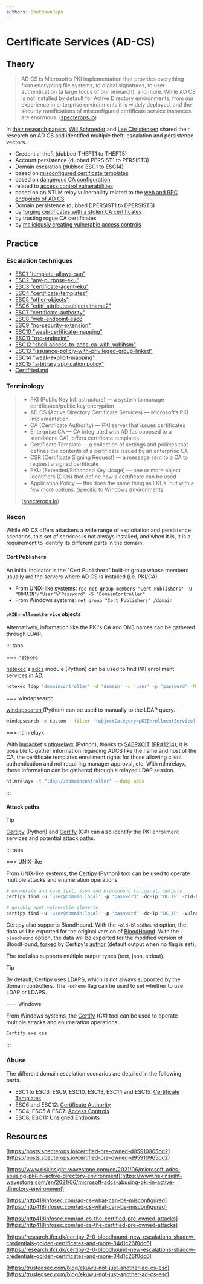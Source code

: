 ```yaml
---
authors: ShutdownRepo
---
```


# Certificate Services (AD-CS)

## Theory

> AD CS is Microsoft’s PKI implementation that provides everything from encrypting file systems, to digital signatures, to user authentication (a large focus of our research), and more. While AD CS is not installed by default for Active Directory environments, from our experience in enterprise environments it is widely deployed, and the security ramifications of misconfigured certificate service instances are enormous. ([specterops.io](https://posts.specterops.io/certified-pre-owned-d95910965cd2))

In [their research papers](https://posts.specterops.io/certified-pre-owned-d95910965cd2), [Will Schroeder](https://twitter.com/harmj0y) and [Lee Christensen](https://twitter.com/tifkin_) shared their research on AD CS and identified multiple theft, escalation and persistence vectors.

* Credential theft (dubbed THEFT1 to THEFT5)
* Account persistence (dubbed PERSIST1 to PERSIST3)
* Domain escalation (dubbed ESC1 to ESC14)
 * based on [misconfigured certificate templates](certificate-templates.md)
 * based on [dangerous CA configuration](certificate-authority.md)
 * related to [access control vulnerabilities](access-controls.md)
 * based on an NTLM relay vulnerability related to the [web and RPC endpoints of AD CS](unsigned-endpoints.md)
* Domain persistence (dubbed DPERSIST1 to DPERSIST3)
 * by [forging certificates with a stolen CA certificates](certificate-authority.md#stolen-ca)
 * by trusting rogue CA certificates
 * by [maliciously creating vulnerable access controls](../../persistence/dacl)

## Practice

### Escalation techniques

- [ESC1 "template-allows-san"](certificate-templates.md#template-allows-san-esc1)
- [ESC2  "any-purpose-eku"](certificate-templates.md#any-purpose-eku-esc2)
- [ESC3  "certificate-agent-eku"](certificate-templates.md#certificate-agent-eku-esc3)
- [ESC4  "certificate-templates"](access-controls.md#certificate-templates-esc4)
- [ESC5  "other-objects"](access-controls.md#other-objects-esc5)
- [ESC6  "editf_attributesubjectaltname2"](certificate-authority.md#editf_attributesubjectaltname2-esc6)
- [ESC7  "certificate-authority"](access-controls.md#certificate-authority-esc7)
- [ESC8  "web-endpoint-esc8](unsigned-endpoints.md#web-endpoint-esc8)
- [ESC9  "no-security-extension"](certificate-templates.md#no-security-extension-esc9)
- [ESC10  "weak-certificate-mapping"](certificate-templates.md#weak-certificate-mapping-esc10)
- [ESC11  "rpc-endpoint"](unsigned-endpoints.md#rpc-endpoint-esc11)
- [ESC12  "shell-access-to-adcs-ca-with-yubihsm"](certificate-authority.md#shell-access-to-adcs-ca-with-yubihsm-esc12)
- [ESC13  "issuance-policiy-with-privileged-group-linked"](certificate-templates.md#esc13-issuance-policiy-with-privileged-group-linked)
- [ESC14  "weak-explicit-mapping"](certificate-templates.md#esc14-weak-explicit-mapping)
- [ESC15  "arbitrary application policy"](certificate-templates.md#esc15-arbitrary-application-policy)
- [Certifried.md](certifried.md)

### Terminology

> * PKI (Public Key Infrastructure) — a system to manage certificates/public key encryption
> * AD CS (Active Directory Certificate Services) — Microsoft’s PKI implementation
> * CA (Certificate Authority) — PKI server that issues certificates
> * Enterprise CA — CA integrated with AD (as opposed to a standalone CA), offers certificate templates
> * Certificate Template — a collection of settings and policies that defines the contents of a certificate issued by an enterprise CA
> * CSR (Certificate Signing Request) — a message sent to a CA to request a signed certificate
> * EKU (Extended/Enhanced Key Usage) — one or more object identifiers (OIDs) that define how a certificate can be used
> * Application Policy — this does the same thing as EKUs, but with a few more options. Specific to Windows environments
>
> ([specterops.io](https://posts.specterops.io/certified-pre-owned-d95910965cd2))

### Recon

While AD CS offers attackers a wide range of exploitation and persistence scenarios, this set of services is not always installed, and when it is, it is a requirement to identify its different parts in the domain.

#### Cert Publishers

An initial indicator is the "Cert Publishers" built-in group whose members usually are the servers where AD CS is installed (i.e. PKI/CA).

* From UNIX-like systems: `rpc net group members "Cert Publishers" -U "DOMAIN"/"User"%"Password" -S "DomainController"`
* From Windows systems: `net group "Cert Publishers" /domain`

#### `pKIEnrollmentService` objects

Alternatively, information like the PKI's CA and DNS names can be gathered through LDAP.

::: tabs

=== netexec

[netexec](https://github.com/Pennyw0rth/NetExec)'s [adcs](https://github.com/Pennyw0rth/NetExec/blob/master/cme/modules/adcs.py) module (Python) can be used to find PKI enrollment services in AD.

```bash
netexec ldap 'domaincontroller' -d 'domain' -u 'user' -p 'password' -M adcs
```


=== windapsearch

[windapsearch ](https://github.com/ropnop/windapsearch)(Python) can be used to manually to the LDAP query.

```bash
windapsearch -m custom --filter '(objectCategory=pKIEnrollmentService)' --base 'CN=Configuration,DC=domain,DC=local' --attrs dn,dnshostname --dc 'domaincontroller' -d 'domain.local' -u 'user' -p 'password'
```


=== ntlmrelayx

With [Impacket](https://github.com/SecureAuthCorp/impacket)'s [ntlmrelayx](https://github.com/SecureAuthCorp/impacket/blob/master/examples/ntlmrelayx.py) (Python), thanks to [SAERXCIT](https://twitter.com/saerxcit) ([PR#1214](https://github.com/SecureAuthCorp/impacket/pull/1214)), it is possible to gather information regarding ADCS like the name and host of the CA, the certificate templates enrollment rights for those allowing client authentication and not requiring manager approval, etc. With ntlmrelayx, these information can be gathered through a relayed LDAP session.

```bash
ntlmrelayx -t "ldap://domaincontroller" --dump-adcs
```

:::


#### Attack paths

> [!TIP]
> [Certipy](https://github.com/ly4k/Certipy) (Python) and [Certify](https://github.com/GhostPack/Certify) (C#) can also identify the PKI enrollment services and potential attack paths.

::: tabs

=== UNIX-like

From UNIX-like systems, the [Certipy](https://github.com/ly4k/Certipy) (Python) tool can be used to operate multiple attacks and enumeration operations.

```python
# enumerate and save text, json and bloodhound (original) outputs
certipy find -u 'user@domain.local' -p 'password' -dc-ip 'DC_IP' -old-bloodhound

# quickly spot vulnerable elements
certipy find -u 'user@domain.local' -p 'password' -dc-ip 'DC_IP' -vulnerable -stdout
```

Certipy also supports BloodHound. With the `-old-bloodhound` option, the data will be exported for the original version of [BloodHound](https://github.com/BloodHoundAD/BloodHound). With the `-bloodhound` option, the data will be exported for the modified version of BloodHound, [forked](https://github.com/ly4k/BloodHound/) by Certipy's [author](https://twitter.com/ly4k_) (default output when no flag is set).

The tool also supports multiple output types (text, json, stdout).

> [!TIP]
> By default, Certipy uses LDAPS, which is not always supported by the domain controllers. The `-scheme` flag can be used to set whether to use LDAP or LDAPS.

=== Windows

From Windows systems, the [Certify](https://github.com/GhostPack/Certify) (C#) tool can be used to operate multiple attacks and enumeration operations.

```powershell
Certify.exe cas
```

:::


### Abuse

The different domain escalation scenarios are detailed in the following parts.

- ESC1 to ESC3, ESC9, ESC10, ESC13, ESC14 and ESC15: [Certificate Templates](certificate-templates.md)
- ESC6 and ESC12: [Certificate Authority](certificate-authority.md)
- ESC4, ESC5 & ESC7: [Access Controls](access-controls.md)
- ESC8, ESC11: [Unsigned Endpoints](unsigned-endpoints.md)


## Resources

[https://posts.specterops.io/certified-pre-owned-d95910965cd2](https://posts.specterops.io/certified-pre-owned-d95910965cd2)

[https://www.riskinsight-wavestone.com/en/2021/06/microsoft-adcs-abusing-pki-in-active-directory-environment](https://www.riskinsight-wavestone.com/en/2021/06/microsoft-adcs-abusing-pki-in-active-directory-environment)

[https://http418infosec.com/ad-cs-what-can-be-misconfigured](https://http418infosec.com/ad-cs-what-can-be-misconfigured)

[https://http418infosec.com/ad-cs-the-certified-pre-owned-attacks](https://http418infosec.com/ad-cs-the-certified-pre-owned-attacks)

[https://research.ifcr.dk/certipy-2-0-bloodhound-new-escalations-shadow-credentials-golden-certificates-and-more-34d1c26f0dc6](https://research.ifcr.dk/certipy-2-0-bloodhound-new-escalations-shadow-credentials-golden-certificates-and-more-34d1c26f0dc6)

[https://trustedsec.com/blog/ekuwu-not-just-another-ad-cs-esc](https://trustedsec.com/blog/ekuwu-not-just-another-ad-cs-esc)